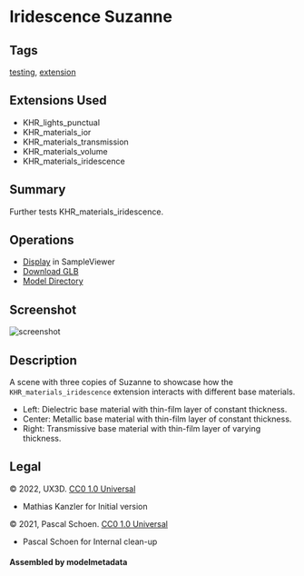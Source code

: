 # Iridescence Suzanne

## Tags

[testing](../../Models-testing.md), [extension](../../Models-extension.md)

## Extensions Used

* KHR_lights_punctual
* KHR_materials_ior
* KHR_materials_transmission
* KHR_materials_volume
* KHR_materials_iridescence

## Summary

Further tests KHR_materials_iridescence.

## Operations

* [Display](https://github.khronos.org/glTF-Sample-Viewer-Release/?model=https://raw.GithubUserContent.com/KhronosGroup/glTF-Sample-Assets/main/./Models/IridescenceSuzanne/glTF-Binary/IridescenceSuzanne.glb) in SampleViewer
* [Download GLB](https://raw.GithubUserContent.com/KhronosGroup/glTF-Sample-Assets/main/./Models/IridescenceSuzanne/glTF-Binary/IridescenceSuzanne.glb)
* [Model Directory](./)

## Screenshot

![screenshot](screenshot/screenshot_large.jpg)

## Description

A scene with three copies of Suzanne to showcase how the `KHR_materials_iridescence` extension interacts with different base materials.

* Left: Dielectric base material with thin-film layer of constant thickness.
* Center: Metallic base material with thin-film layer of constant thickness.
* Right: Transmissive base material with thin-film layer of varying thickness.

## Legal

&copy; 2022, UX3D. [CC0 1.0 Universal](https://creativecommons.org/publicdomain/zero/1.0/legalcode)

 - Mathias Kanzler for Initial version

&copy; 2021, Pascal Schoen. [CC0 1.0 Universal](https://creativecommons.org/publicdomain/zero/1.0/legalcode)

 - Pascal Schoen for Internal clean-up

#### Assembled by modelmetadata